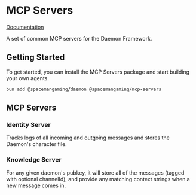 # MCP Servers

[Documentation](https://daemon.spacemangaming.com)


A set of common MCP servers for the Daemon Framework.

## Getting Started

To get started, you can install the MCP Servers package and start building your own agents.

```bash
bun add @spacemangaming/daemon @spacemangaming/mcp-servers
```

## MCP Servers

### Identity Server

Tracks logs of all incoming and outgoing messages and stores the Daemon's character file.

### Knowledge Server
For any given daemon's pubkey, it will store all of the messages (tagged with optional channelId), and provide any matching context strings when a new message comes in.
